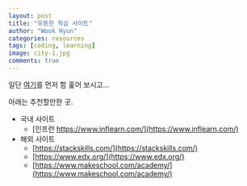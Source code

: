 ```yaml
---
layout: post
title: "유용한 학습 사이트"
author: "Wook Hyun"
categories: resources
tags: [coding, learning]
image: city-1.jpg
comments: true
---
```


일단 [여기](http://www.bloter.net/archives/225814)를 먼저 함 훑어 보시고...


아래는 추천할만한 곳.


- 국내 사이트
    - [인프런 https://www.inflearn.com/](https://www.inflearn.com/)
- 해외 사이트
    - [https://stackskills.com/](https://stackskills.com/)
    - [https://www.edx.org/](https://www.edx.org/)
    - [https://www.makeschool.com/academy/](https://www.makeschool.com/academy/)